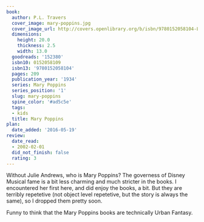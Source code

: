 ```yaml
---
book:
  author: P.L. Travers
  cover_image: mary-poppins.jpg
  cover_image_url: http://covers.openlibrary.org/b/isbn/9780152058104-L.jpg
  dimensions:
    height: 20.0
    thickness: 2.5
    width: 13.0
  goodreads: '152380'
  isbn10: 0152058109
  isbn13: '9780152058104'
  pages: 209
  publication_year: '1934'
  series: Mary Poppins
  series_position: '1'
  slug: mary-poppins
  spine_color: '#ad5c5e'
  tags:
  - kids
  title: Mary Poppins
plan:
  date_added: '2016-05-19'
review:
  date_read:
  - 2002-02-01
  did_not_finish: false
  rating: 3
---
```

Without Julie Andrews, who is Mary Poppins? The governess of Disney Musical fame is a bit less charming and much
stricter in the books. I encountered her first here, and did enjoy the books, a bit. But they are terribly repetetive
(not object level repetetive, but the story is always the same), so I dropped them pretty soon.

Funny to think that the Mary Poppins books are technically Urban Fantasy.
